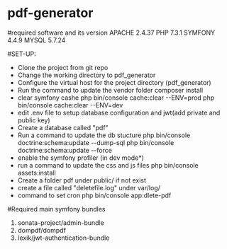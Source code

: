 # pdf-generator

#required software and its version
APACHE 2.4.37
PHP 7.3.1
SYMFONY 4.4.9
MYSQL 5.7.24 

#SET-UP:
* Clone the project from git repo 
* Change the working directory to pdf_generator
* Configure the virtual host for the project directory (pdf_generator)
* Run the command to update the vendor folder
     composer install
*  clear symfony cashe 
    php bin/console cache:clear --ENV=prod
    php bin/console cache:clear --ENV=dev
* edit .env file to setup database configuration and jwt(add private and public key)
* Create a database called "pdf"
* Run a command to update the db stucture
    php bin/console  doctrine:schema:update --dump-sql
    php bin/console  doctrine:schema:update --force 
* enable the symfony profiler (in dev mode*)
* run a command to update the css and js files
    php bin/console assets:install
* Create a folder pdf  under public/ if not exist
* create a file called "deletefile.log" under var/log/    
* command to set cron
    php bin/console app:dlete-pdf
    
    
#Required main symfony bundles

1. sonata-project/admin-bundle
2. dompdf/dompdf
3. lexik/jwt-authentication-bundle